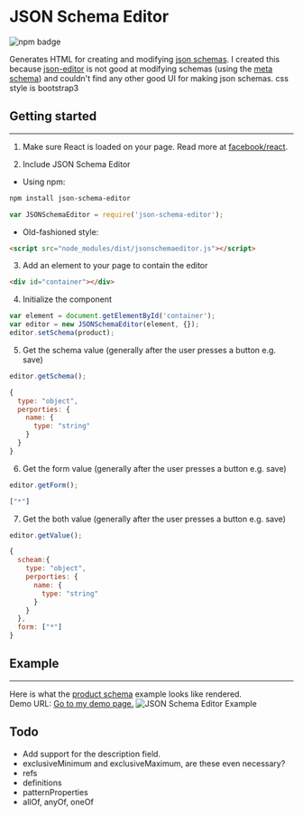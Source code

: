 # JSON Schema Editor

![npm badge](https://badge.fury.io/js/json-schema-editor.svg)

Generates HTML for creating and modifying [json schemas](http://json-schema.org). I created this because [json-editor](https://github.com/jdorn/json-editor) is not good at modifying schemas (using the [meta schema](http://json-schema.org/schema)) and couldn't find any other good UI for making json schemas.
css style is bootstrap3

## Getting started
--------------------
1. Make sure React is loaded on your page. Read more at [facebook/react](https://github.com/facebook/react#installation).

2. Include JSON Schema Editor

  - Using npm: 
  
  ```sh
  npm install json-schema-editor
  ```
  
  ```javascript
  var JSONSchemaEditor = require('json-schema-editor');
  ```
  
  - Old-fashioned style:
  
  ```html
  <script src="node_modules/dist/jsonschemaeditor.js"></script>
  ```

3. Add an element to your page to contain the editor

```html
<div id="container"></div>
```

4. Initialize the component

```javascript
var element = document.getElementById('container');
var editor = new JSONSchemaEditor(element, {});
editor.setSchema(product);
```

5. Get the schema value (generally after the user presses a button e.g. save)

```javascript
editor.getSchema();
```
```javascript
{
  type: "object",
  perporties: {
    name: {
      type: "string"
    }
  }
}
```
6. Get the form value (generally after the user presses a button e.g. save)

```javascript
editor.getForm();
```
```javascript
["*"]
```

7. Get the both value (generally after the user presses a button e.g. save)

```javascript
editor.getValue();
```
```javascript
{
  scheam:{
    type: "object",
    perporties: {
      name: {
        type: "string"
      }
    }
  },
  form: ["*"]
}
```

## Example
-------------
Here is what the [product schema](http://json-schema.org/example1.html) example looks like rendered.
<br>
Demo URL: [Go to my demo page.](http://www.qiaopeng007.cn/json-schema-editor-bootstrap/examples/index.html)
![JSON Schema Editor Example](https://cloud.githubusercontent.com/assets/406149/14623022/a1a3c96e-058b-11e6-9cef-0b61ff242e8d.png)

## Todo
* Add support for the description field.
* exclusiveMinimum and exclusiveMaximum, are these even necessary?
* refs
* definitions
* patternProperties
* allOf, anyOf, oneOf
